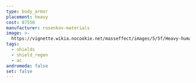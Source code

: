 ```yaml
---
type: body_armor
placement: heavy
cost: 87550
manufacturer: rosenkov-materials
image: >-
  https://vignette.wikia.nocookie.net/masseffect/images/5/5f/Heavy-human-Titan.png/revision/latest/scale-to-width-down/160?cb=20100209161744
tags:
  - shields
  - shield_regen
  - ac
andromeda: false
set: false
---
```

